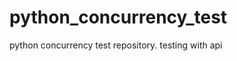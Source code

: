 # python_concurrency_test
python concurrency test  repository. testing with api
<img hsrc="img.jpg">